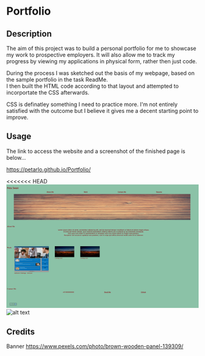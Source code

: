 # Portfolio

## Description

The aim of this project was to build a personal portfolio for me to showcase my work to prospective employers. It will also allow me to track my progress by viewing my applications in physical form, rather then just code.

During the process I was sketched out the basis of my webpage, based on the sample portfolio in the task ReadMe.    
I then built the HTML code according to that layout and attempted to incorportate the CSS afterwards.

CSS is definatley something I need to practice more. I'm not entirely satisfied with the outcome but I believe it gives me a decent starting point to improve.


## Usage

The link to access the website and a screenshot of the finished page is below...

https://petarlo.github.io/Portfolio/

<<<<<<< HEAD
![alt text](assets/images/Portfolio%20Screenshot.png)
![alt text](assrts/images/Portfolio%Screentshot%w-shading.png)


## Credits

Banner https://www.pexels.com/photo/brown-wooden-panel-139309/ 
